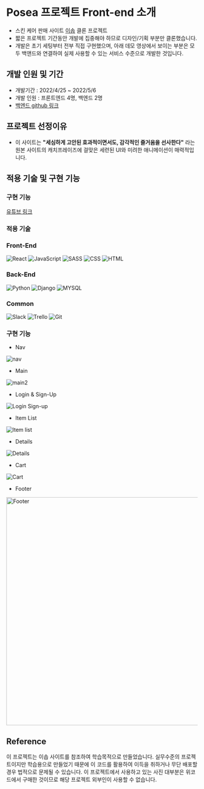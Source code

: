 # Posea 프로젝트 Front-end 소개

- 스킨 케어 판매 사이트 [이솝](https://www.aesop.com/kr/) 클론 프로젝트
- 짧은 프로젝트 기간동안 개발에 집중해야 하므로 디자인/기획 부분만 클론했습니다.
- 개발은 초기 세팅부터 전부 직접 구현했으며, 아래 데모 영상에서 보이는 부분은 모두 백앤드와 연결하여 실제 사용할 수 있는 서비스 수준으로 개발한 것입니다.

## 개발 인원 및 기간

- 개발기간 : 2022/4/25 ~ 2022/5/6
- 개발 인원 : 프론트엔드 4명, 백엔드 2명
- [백엔드 github 링크](https://github.com/wecode-bootcamp-korea/32-1st-Posea-backend)

## 프로젝트 선정이유

- 이 사이트는 **"세심하게 고안된 효과적이면서도, 감각적인 즐거움을 선사한다"** 라는 원본 사이트의 캐치프레이즈에 걸맞은 세련된 UI와 미려한 애니메이션이 매력적입니다.

## 적용 기술 및 구현 기능

### 구현 기능
[유튜브 링크](https://www.youtube.com/watch?v=JjHxEmLcN5k)

### 적용 기술

### Front-End
![React](https://img.shields.io/badge/React-20232A?style=for-the-badge&logo=react&logoColor=61DAFB)
![JavaScript](https://img.shields.io/badge/JavaScript-F7DF1E?style=for-the-badge&logo=javascript&logoColor=black)
![SASS](https://img.shields.io/badge/Sass-CC6699?style=for-the-badge&logo=sass&logoColor=white)
![CSS](https://img.shields.io/badge/CSS3-1572B6?style=for-the-badge&logo=css3&logoColor=white)
![HTML](https://img.shields.io/badge/HTML5-E34F26?style=for-the-badge&logo=html5&logoColor=white)

### Back-End 
![Python](https://img.shields.io/badge/Python-3776AB?style=for-the-badge&logo=python&logoColor=white)
![Django](https://img.shields.io/badge/Django-092E20?style=for-the-badge&logo=django&logoColor=white)
![MYSQL](https://img.shields.io/badge/MySQL-00000F?style=for-the-badge&logo=mysql&logoColor=white)

### Common
<!-- ![AWS](https://img.shields.io/badge/Amazon_AWS-232F3E?style=for-the-badge&logo=amazon-aws&logoColor=white) -->
![Slack](https://img.shields.io/badge/Slack-4A154B?style=for-the-badge&logo=slack&logoColor=white)
![Trello](https://img.shields.io/badge/Trello-0052CC?style=for-the-badge&logo=trello&logoColor=white)
![Git](https://img.shields.io/badge/GIT-E44C30?style=for-the-badge&logo=git&logoColor=white)


### 구현 기능

- Nav

![nav](https://user-images.githubusercontent.com/91944649/167323476-463c1465-12c4-4ac6-8f7b-4dc5b59385fb.gif)

- Main

![main2](https://user-images.githubusercontent.com/91944649/167325496-447851da-0d2d-4c6e-baab-98e5a674fa24.gif)

- Login & Sign-Up

![Login   Sign-up](https://user-images.githubusercontent.com/91944649/167324502-3844a16d-691d-48f2-adf9-22271cdeb2ed.gif)

- Item List

![Item list](https://user-images.githubusercontent.com/91944649/167324769-420ab710-02fc-4e15-8c1c-ab374dd89c88.gif)

- Details

![Details](https://user-images.githubusercontent.com/91944649/167324869-2d30cdf5-0069-458e-bf82-e2e6d1106650.gif)

- Cart

![Cart](https://user-images.githubusercontent.com/91944649/167324948-b2dab4f8-b502-4f84-a039-af08135ad88e.gif)

- Footer

<img width="600" alt="Footer" src="https://user-images.githubusercontent.com/91944649/167325342-23ac7fe3-74a6-429e-81da-6816caf7e77d.png">


## Reference

이 프로젝트는 이솝 사이트를 참조하여 학습목적으로 만들었습니다.
실무수준의 프로젝트이지만 학습용으로 만들었기 때문에 이 코드를 활용하여 이득을 취하거나 무단 배포할 경우 법적으로 문제될 수 있습니다.
이 프로젝트에서 사용하고 있는 사진 대부분은 위코드에서 구매한 것이므로 해당 프로젝트 외부인이 사용할 수 없습니다.
